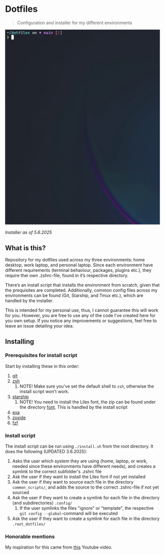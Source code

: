 # Dotfiles

> Configuration and installer for my different environments

![asd](./assets/install_gif.gif)

*Installer as of 5.6.2025*

## What is this?

Repository for my dotfiles used across my three environments: home desktop, work laptop, and personal laptop. Since each environment have different requirements (terminal behaviour, packages, plugins etc.), they require thei own .zshrc-file, found in it’s respective directory.

There’s an install script that installs the environment from scratch, given that the prequisites are completed. Additionally, common config files across my environments can be found (Git, Starship, and Tmux etc.), which are handled by the installer.

This is intended for my personal use, thus, I cannot guarantee this will work for you. However, you are free to use any of the code I've created here for you own setup. If you notice any improvements or suggestions, feel free to leave an issue detailing your idea.

## Installing

### Prerequisites for install script

Start by installing these in this order:

1. [git](https://git-scm.com/downloads)
2. [zsh](https://github.com/ohmyzsh/ohmyzsh/wiki/Installing-ZSH)
    1. NOTE! Make sure you've set the default shell to `zsh`, otherwise the install script won't work.
3. [starship](https://starship.rs/)
    1. NOTE! You need to install the Lilex font, the zip can be found under the directory [font](./font). This is handled by the install script
4. [exa](https://github.com/ogham/exa)
5. [zoxide](https://github.com/ajeetdsouza/zoxide)
6. [fzf](https://github.com/junegunn/fzf)

### Install script

The install script can be run using `./install.sh` from the root directory. It does the following (UPDATED 3.6.2025):

1. Asks the user which system they are using (home, laptop, or work, needed since these environments have different needs), and creates a symlink to the correct subfolder's .zshrc file
3. Ask the user if they want to install the Lilex font if not yet installed
4. Ask the user if they want to source each file in the directory `common_scripts/`, and adds the source to the correct .zshrc-file if not yet sourced
5. Ask the user if they want to create a symlink for each file in the directory (and subdirectories) `.config/`
    1. If the user symlinks the files "ignore" or "template", the respective `git config --global`-command will be executed
6. Ask the user if they want to create a symlink for each file in the directory `.root_dotfiles/`

### Honorable mentions
My inspiration for this came from [this](https://www.youtube.com/watch?v=mSXOYhfDFYo&ab_channel=BartekSpitza) Youtube video.